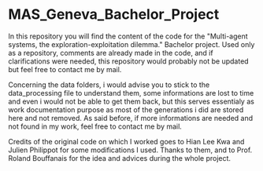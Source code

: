 # MAS_Geneva_Bachelor_Project

In this repository you will find the content of the code for the "Multi-agent systems, the exploration-exploitation dilemma." Bachelor project.
Used only as a repository, comments are already made in the code, and if clarifications were needed, this repository would probably not be updated but feel free to contact me by mail.

Concerning the data folders, i would advise you to stick to the data_processing file to understand them, some informations are lost to time and even i would not be able to get them back, but this serves essentialy as work documentation purpose as most of the generations i did are stored here and not removed. As said before, if more informations are needed and not found in my work, feel free to contact me by mail.

Credits of the original code on which I worked goes to Hian Lee Kwa and Julien Philippot for some modifications I used. Thanks to them, and to Prof. Roland Bouffanais for the idea and advices during the whole project. 
